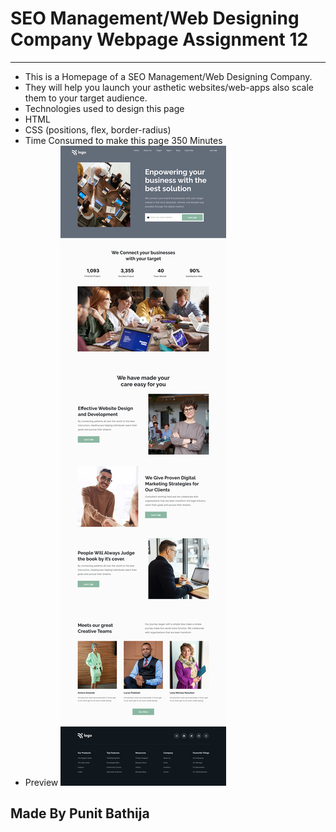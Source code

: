 # SEO Management/Web Designing Company Webpage Assignment 12

---

- This is a Homepage of a SEO Management/Web Designing Company.
- They will help you launch your asthetic websites/web-apps also scale them to your target audience.
- Technologies used to design this page
- HTML
- CSS (positions, flex, border-radius)
- Time Consumed to make this page 350 Minutes
- Preview
  ![preview](./12.png)

## Made By Punit Bathija
